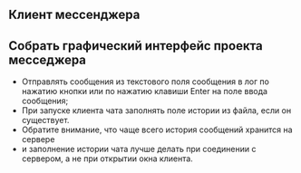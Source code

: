 ## Клиент мессенджера
## Собрать графический интерфейс проекта месседжера
* Отправлять сообщения из текстового поля сообщения в лог по нажатию кнопки или по нажатию клавиши Enter на поле ввода сообщения;
* При запуске клиента чата заполнять поле истории из файла, если он существует. 
* Обратите внимание, что чаще всего история сообщений хранится на сервере 
* и заполнение истории чата лучше делать при соединении с сервером, а не при открытии окна клиента.